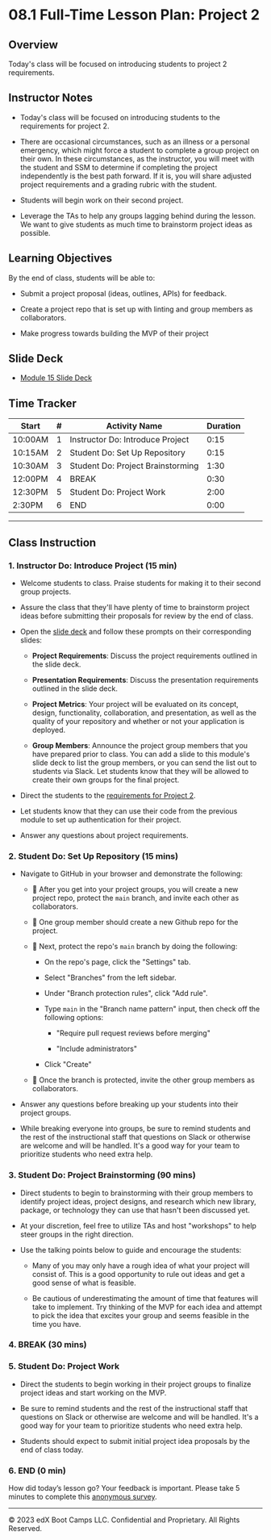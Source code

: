 # 08.1 Full-Time Lesson Plan: Project 2

## Overview

Today's class will be focused on introducing students to project 2 requirements.

## Instructor Notes

* Today's class will be focused on introducing students to the requirements for project 2.

* There are occasional circumstances, such as an illness or a personal emergency, which might force a student to complete a group project on their own. In these circumstances, as the instructor, you will meet with the student and SSM to determine if completing the project independently is the best path forward. If it is, you will share adjusted project requirements and a grading rubric with the student.

* Students will begin work on their second project.

* Leverage the TAs to help any groups lagging behind during the lesson. We want to give students as much time to brainstorm project ideas as possible.

## Learning Objectives

By the end of class, students will be able to:

* Submit a project proposal (ideas, outlines, APIs) for feedback.

* Create a project repo that is set up with linting and group members as collaborators.

* Make progress towards building the MVP of their project

## Slide Deck

* [Module 15 Slide Deck](https://docs.google.com/presentation/d/1yIYYYI9UAmr8LE8owcGIGKo6Rdx6t1MsXoqp4vgwZ3s/edit?usp=sharing)

## Time Tracker

| Start  | #   | Activity Name                      | Duration |
|---     |---  |---                                 |---       |
| 10:00AM| 1   | Instructor Do: Introduce Project   | 0:15     |
| 10:15AM| 2   | Student Do: Set Up Repository      | 0:15     |
| 10:30AM| 3   | Student Do: Project Brainstorming  | 1:30     |
| 12:00PM| 4   | BREAK                              | 0:30     |
| 12:30PM| 5   | Student Do: Project Work           | 2:00     |
| 2:30PM | 6   | END                                | 0:00     |

---

## Class Instruction

### 1. Instructor Do: Introduce Project (15 min)

* Welcome students to class. Praise students for making it to their second group projects.

* Assure the class that they'll have plenty of time to brainstorm project ideas before submitting their proposals for review by the end of class.

* Open the [slide deck](https://docs.google.com/presentation/d/1yIYYYI9UAmr8LE8owcGIGKo6Rdx6t1MsXoqp4vgwZ3s/edit?usp=sharing) and follow these prompts on their corresponding slides:

  * **Project Requirements**: Discuss the project requirements outlined in the slide deck.

  * **Presentation Requirements**: Discuss the presentation requirements outlined in the slide deck.

  * **Project Metrics**: Your project will be evaluated on its concept, design, functionality, collaboration, and presentation, as well as the quality of your repository and whether or not your application is deployed.

  * **Group Members**: Announce the project group members that you have prepared prior to class. You can add a slide to this module's slide deck to list the group members, or you can send the list out to students via Slack. Let students know that they will be allowed to create their own groups for the final project.

* Direct the students to the [requirements for Project 2](../../../../01-Class-Content/15-Project-2/02-Challenge/README.md).

* Let students know that they can use their code from the previous module to set up authentication for their project.

* Answer any questions about project requirements.

### 2. Student Do: Set Up Repository (15 mins)

* Navigate to GitHub in your browser and demonstrate the following:

  * 🔑 After you get into your project groups, you will create a new project repo, protect the `main` branch, and invite each other as collaborators.

  * 🔑 One group member should create a new Github repo for the project.

  * 🔑 Next, protect the repo's `main` branch by doing the following:

    * On the repo's page, click the "Settings" tab.

    * Select "Branches" from the left sidebar.

    * Under "Branch protection rules", click "Add rule".

    * Type `main` in the "Branch name pattern" input, then check off the following options:

      * "Require pull request reviews before merging"

      * "Include administrators"

    * Click "Create"

  * 🔑 Once the branch is protected, invite the other group members as collaborators.

* Answer any questions before breaking up your students into their project groups.

* While breaking everyone into groups, be sure to remind students and the rest of the instructional staff that questions on Slack or otherwise are welcome and will be handled. It's a good way for your team to prioritize students who need extra help.

### 3. Student Do: Project Brainstorming (90 mins)

* Direct students to begin to brainstorming with their group members to identify project ideas, project designs, and research which new library, package, or technology they can use that hasn't been discussed yet.

* At your discretion, feel free to utilize TAs and host "workshops" to help steer groups in the right direction.

* Use the talking points below to guide and encourage the students:

  * Many of you may only have a rough idea of what your project will consist of. This is a good opportunity to rule out ideas and get a good sense of what is feasible.

  * Be cautious of underestimating the amount of time that features will take to implement. Try thinking of the MVP for each idea and attempt to pick the idea that excites your group and seems feasible in the time you have.

### 4. BREAK (30 mins)

### 5. Student Do: Project Work

* Direct the students to begin working in their project groups to finalize project ideas and start working on the MVP.

* Be sure to remind students and the rest of the instructional staff that questions on Slack or otherwise are welcome and will be handled. It's a good way for your team to prioritize students who need extra help.

* Students should expect to submit initial project idea proposals by the end of class today.

### 6. END (0 min)

How did today’s lesson go? Your feedback is important. Please take 5 minutes to complete this [anonymous survey](https://forms.gle/RfcVyXiMmZQut6aJ6).

---
© 2023 edX Boot Camps LLC. Confidential and Proprietary. All Rights Reserved.
